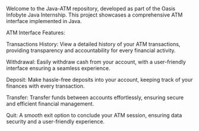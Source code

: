 Welcome to the Java-ATM repository, developed as part of the Oasis Infobyte Java Internship. This project showcases a comprehensive ATM interface implemented in Java.

ATM Interface Features:

Transactions History: View a detailed history of your ATM transactions, providing transparency and accountability for every financial activity.

Withdrawal: Easily withdraw cash from your account, with a user-friendly interface ensuring a seamless experience.

Deposit: Make hassle-free deposits into your account, keeping track of your finances with every transaction.

Transfer: Transfer funds between accounts effortlessly, ensuring secure and efficient financial management.

Quit: A smooth exit option to conclude your ATM session, ensuring data security and a user-friendly experience.
